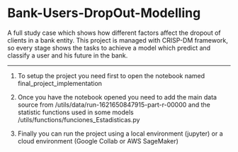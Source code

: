 # Bank-Users-DropOut-Modelling

A full study case which shows how different factors affect the dropout of clients in a bank entity. This project is managed with CRISP-DM framework, so every stage shows the tasks to achieve a model which predict and classify a user and his future in the bank.

---

1. To setup the project you need first to open the notebook named final_project_implementation

2. Once you have the notebook opened you need to add the main data source from /utils/data/run-1621650847915-part-r-00000 and the statistic functions used in some models /utils/functions/funciones_Estadisticas.py

3. Finally you can run the project using a local environment (jupyter) or a cloud environment (Google Collab or AWS SageMaker)
